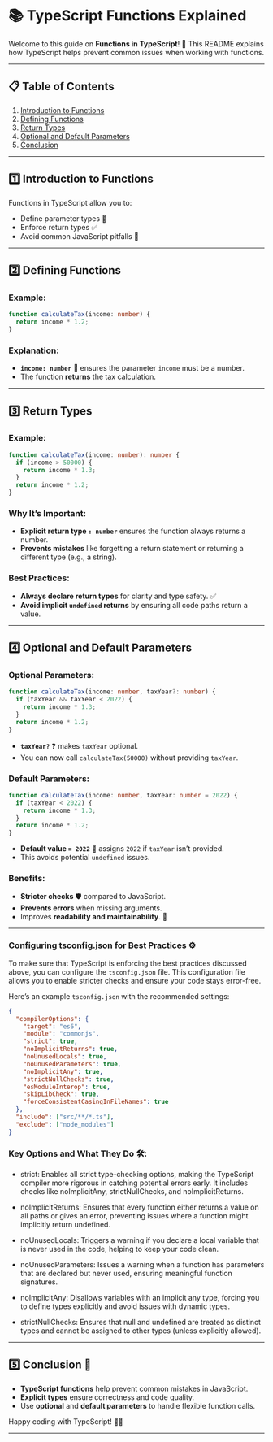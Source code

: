 # 📚 TypeScript Functions Explained

Welcome to this guide on **Functions in TypeScript**! 🚀 This README explains how TypeScript helps prevent common issues when working with functions.

---

## 📋 Table of Contents
1. [Introduction to Functions](#1-introduction-to-functions)
2. [Defining Functions](#2-defining-functions)
3. [Return Types](#3-return-types)
4. [Optional and Default Parameters](#4-optional-and-default-parameters)
5. [Conclusion](#5-conclusion)

---

## 1️⃣ Introduction to Functions

Functions in TypeScript allow you to:
- Define parameter types 📝
- Enforce return types ✅
- Avoid common JavaScript pitfalls 🚫

---

## 2️⃣ Defining Functions

### Example:
```typescript
function calculateTax(income: number) {
  return income * 1.2;
}
```

### Explanation:
- **`income: number`** 🔢 ensures the parameter `income` must be a number.
- The function **returns** the tax calculation.

---

## 3️⃣ Return Types

### Example:
```typescript
function calculateTax(income: number): number {
  if (income > 50000) {
    return income * 1.3;
  }
  return income * 1.2;
}
```

### Why It’s Important:
- **Explicit return type `: number`** ensures the function always returns a number.
- **Prevents mistakes** like forgetting a return statement or returning a different type (e.g., a string).

### Best Practices:
- **Always declare return types** for clarity and type safety. ✅
- **Avoid implicit `undefined` returns** by ensuring all code paths return a value.

---

## 4️⃣ Optional and Default Parameters

### Optional Parameters:
```typescript
function calculateTax(income: number, taxYear?: number) {
  if (taxYear && taxYear < 2022) {
    return income * 1.3;
  }
  return income * 1.2;
}
```

- **`taxYear?`** ❓ makes `taxYear` optional.
- You can now call `calculateTax(50000)` without providing `taxYear`.

### Default Parameters:
```typescript
function calculateTax(income: number, taxYear: number = 2022) {
  if (taxYear < 2022) {
    return income * 1.3;
  }
  return income * 1.2;
}
```

- **Default value `= 2022`** 📆 assigns `2022` if `taxYear` isn’t provided.
- This avoids potential `undefined` issues.

### Benefits:
- **Stricter checks** 🛡️ compared to JavaScript.
- **Prevents errors** when missing arguments.
- Improves **readability and maintainability**. 📖

---
### Configuring tsconfig.json for Best Practices ⚙️
To make sure that TypeScript is enforcing the best practices discussed above, you can configure the `tsconfig.json` file. This configuration file allows you to enable stricter checks and ensure your code stays error-free.

Here’s an example `tsconfig.json` with the recommended settings:
```json
{
  "compilerOptions": {
    "target": "es6", 
    "module": "commonjs", 
    "strict": true, 
    "noImplicitReturns": true,
    "noUnusedLocals": true,
    "noUnusedParameters": true,
    "noImplicitAny": true,
    "strictNullChecks": true,
    "esModuleInterop": true,
    "skipLibCheck": true,
    "forceConsistentCasingInFileNames": true
  },
  "include": ["src/**/*.ts"],
  "exclude": ["node_modules"]
}
```
### Key Options and What They Do 🛠️:
- strict: Enables all strict type-checking options, making the TypeScript compiler more rigorous in catching potential errors early. It includes checks like noImplicitAny, strictNullChecks, and noImplicitReturns.

- noImplicitReturns: Ensures that every function either returns a value on all paths or gives an error, preventing issues where a function might implicitly return undefined.

- noUnusedLocals: Triggers a warning if you declare a local variable that is never used in the code, helping to keep your code clean.

- noUnusedParameters: Issues a warning when a function has parameters that are declared but never used, ensuring meaningful function signatures.

- noImplicitAny: Disallows variables with an implicit any type, forcing you to define types explicitly and avoid issues with dynamic types.

- strictNullChecks: Ensures that null and undefined are treated as distinct types and cannot be assigned to other types (unless explicitly allowed).

---

## 5️⃣ Conclusion 🌟

- **TypeScript functions** help prevent common mistakes in JavaScript.
- **Explicit types** ensure correctness and code quality.
- Use **optional** and **default parameters** to handle flexible function calls.

Happy coding with TypeScript! 💙🚀

---




